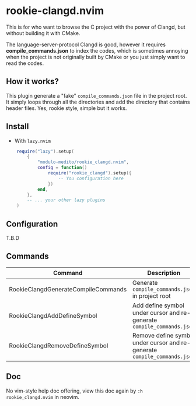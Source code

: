 # rookie-clangd.nvim

This is for who want to browse the C project with the power of Clangd, but without building it with
CMake.

The language-server-protocol Clangd is good, however it requires **compile_commands.json** to index
the codes, which is sometimes annoying when the project is not originally built by CMake or you just
simply want to read the codes.

## How it works?

This plugin generate a "fake" `compile_commands.json` file in the project root. It simply loops
through all the directories and add the directory that contains header files. Yes, rookie style,
simple but it works.

## Install

-   With `lazy.nvim`

```lua
    require("lazy").setup(
        {
            "modulo-medito/rookie_clangd.nvim",
            config = function()
                require("rookie_clangd").setup({
                    -- You configuration here
                })
            end,
        },
        -- ... your other lazy plugins
    )
```

## Configuration

T.B.D

## Commands

| Command                             | Description                                                               |
| ----------------------------------- | ------------------------------------------------------------------------- |
| RookieClangdGenerateCompileCommands | Generate `compile_commands.json` in project root                          |
| RookieClangdAddDefineSymbol         | Add define symbol under cursor and re-generate `compile_commands.json`    |
| RookieClangdRemoveDefineSymbol      | Remove define symbol under cursor and re-generate `compile_commands.json` |

## Doc

No vim-style help doc offering, view this doc again by `:h rookie_clangd.nvim` in neovim.
